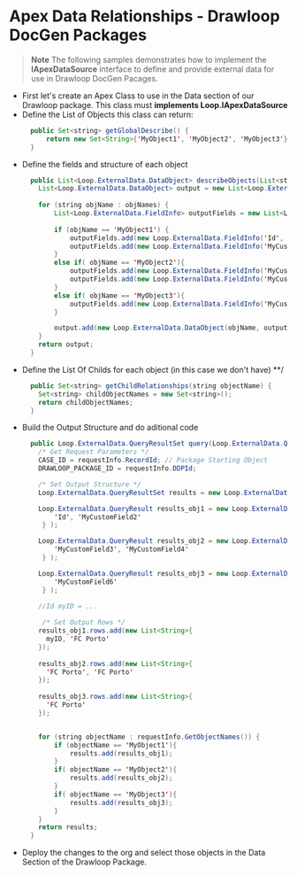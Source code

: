 # Apex Data Relationships - Drawloop DocGen Packages

>**Note** The following samples demonstrates how to implement the **IApexDataSource** interface
to define and provide external data for use in Drawloop DocGen Pacages.

- First let's create an Apex Class to use in the Data section of our Drawloop package. This class must **implements Loop.IApexDataSource**
- Define the List of Objects this class can return:
  ```java    
    public Set<string> getGlobalDescribe() {
        return new Set<String>{'MyObject1', 'MyObject2', 'MyObject3'};
    }
  ```   
- Define the fields and structure of each object
  ```java
    public List<Loop.ExternalData.DataObject> describeObjects(List<string> objNames) {
      List<Loop.ExternalData.DataObject> output = new List<Loop.ExternalData.DataObject>();
      
      for (string objName : objNames) {
          List<Loop.ExternalData.FieldInfo> outputFields = new List<Loop.ExternalData.FieldInfo>();
          
          if (objName == 'MyObject1') {
              outputFields.add(new Loop.ExternalData.FieldInfo('Id', Schema.DisplayType.ID)); //optional
              outputFields.add(new Loop.ExternalData.FieldInfo('MyCustomField2', Schema.DisplayType.STRING));
          }
          else if( objName == 'MyObject2'){
              outputFields.add(new Loop.ExternalData.FieldInfo('MyCustomField3', Schema.DisplayType.STRING));
              outputFields.add(new Loop.ExternalData.FieldInfo('MyCustomField4', Schema.DisplayType.DATE));
          }
          else if( objName == 'MyObject3'){
              outputFields.add(new Loop.ExternalData.FieldInfo('MyCustomField6', Schema.DisplayType.STRING));
          }

          output.add(new Loop.ExternalData.DataObject(objName, outputFields));
      }
      return output;
    }
  ```
- Define the List Of Childs for each object (in this case we don't have) **/
  ```java
    public Set<string> getChildRelationships(string objectName) {
      Set<string> childObjectNames = new Set<string>();
      return childObjectNames;
    }
  ```
- Build the Output Structure and do aditional code  
  ```java   
    public Loop.ExternalData.QueryResultSet query(Loop.ExternalData.QueryRequestInfo requestInfo) {
      /* Get Request Parameters */
      CASE_ID = requestInfo.RecordId; // Package Starting Object
      DRAWLOOP_PACKAGE_ID = requestInfo.DDPId;

      /* Set Output Structure */
      Loop.ExternalData.QueryResultSet results = new Loop.ExternalData.QueryResultSet();

      Loop.ExternalData.QueryResult results_obj1 = new Loop.ExternalData.QueryResult('MyObject1', new List<string> { 	
          'Id', 'MyCustomField2'	
       } );

      Loop.ExternalData.QueryResult results_obj2 = new Loop.ExternalData.QueryResult('MyObject2', new List<string> { 	
          'MyCustomField3', 'MyCustomField4'	
       } );

      Loop.ExternalData.QueryResult results_obj3 = new Loop.ExternalData.QueryResult('MyObject3', new List<string> { 	
          'MyCustomField6'	
       } );

      //Id myID = ...
       
       /* Set Output Rows */
      results_obj1.rows.add(new List<String>{
        myID, 'FC Porto'  
      });
      
      results_obj2.rows.add(new List<String>{
        'FC Porto', 'FC Porto'  
      });
      
      results_obj3.rows.add(new List<String>{
        'FC Porto'
      });


      for (string objectName : requestInfo.GetObjectNames()) {
          if (objectName == 'MyObject1'){
              results.add(results_obj1);
          }   
          if( objectName == 'MyObject2'){
              results.add(results_obj2);
          }
          if( objectName == 'MyObject3'){
              results.add(results_obj3);
          }
      }     
      return results;
    }
  ```
- Deploy the changes to the org and select those objects in the Data Section of the Drawloop Package.
